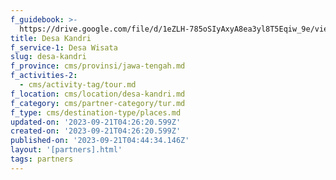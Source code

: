 ```yaml
---
f_guidebook: >-
  https://drive.google.com/file/d/1eZLH-785oSIyAxyA8ea3yl8T5Eqiw_9e/view?usp=drive_link
title: Desa Kandri
f_service-1: Desa Wisata
slug: desa-kandri
f_province: cms/provinsi/jawa-tengah.md
f_activities-2:
  - cms/activity-tag/tour.md
f_location: cms/location/desa-kandri.md
f_category: cms/partner-category/tur.md
f_type: cms/destination-type/places.md
updated-on: '2023-09-21T04:26:20.599Z'
created-on: '2023-09-21T04:26:20.599Z'
published-on: '2023-09-21T04:44:34.146Z'
layout: '[partners].html'
tags: partners
---
```



